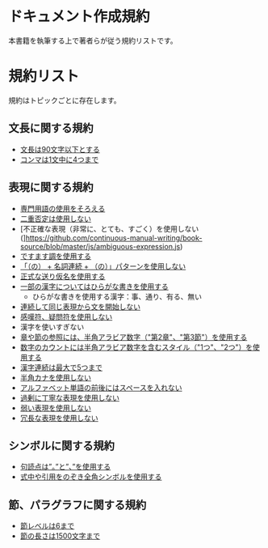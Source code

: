 # ドキュメント作成規約

本書籍を執筆する上で著者らが従う規約リストです。

# 規約リスト

規約はトピックごとに存在します。

## 文長に関する規約

- [文長は90文字以下とする](https://github.com/continuous-manual-writing/book-source/blob/master/redpen-conf.xml#L3)
- [コンマは1文中に4つまで](https://github.com/continuous-manual-writing/book-source/blob/master/redpen-conf.xml#L17)

## 表現に関する規約

- [専門用語の使用をそろえる](https://github.com/continuous-manual-writing/book-source/blob/master/redpen-conf.xml#L10)
- [二重否定は使用しない](https://github.com/continuous-manual-writing/book-source/blob/master/redpen-conf.xml#L28)
- [不正確な表現（非常に、とても、すごく）を使用しない(]https://github.com/continuous-manual-writing/book-source/blob/master/js/ambiguous-expression.js)
- [ですます調を使用する](https://github.com/continuous-manual-writing/book-source/blob/master/redpen-conf.xml#L21)
- [「（の） + 名詞連続 + （の）」パターンを使用しない](https://github.com/continuous-manual-writing/book-source/blob/master/js/doubled_no.js)
- [正式な送り仮名を使用する](https://github.com/continuous-manual-writing/book-source/blob/master/js/okurigana.js)
- [一部の漢字についてはひらがな書きを使用する](https://github.com/continuous-manual-writing/book-source/blob/master/js/unsuggested-kanji.js)
  - ひらがな書きを使用する漢字：事、通り、有る、無い
- [連続して同じ表現から文を開始しない](https://github.com/continuous-manual-writing/book-source/blob/master/redpen-conf.xml#L29)
- [感嘆符、疑問符を使用しない](https://github.com/continuous-manual-writing/book-source/blob/master/js/japanese_emotional_sentence.js)
- 漢字を使いすぎない
- [章や節の参照には、半角アラビア数字（"第2章"、"第3節"）を使用する](https://github.com/continuous-manual-writing/book-source/blob/master/js/japanese_anchor_expression.js)
- [数字のカウントには半角アラビア数字を含むスタイル（"1つ"、"2つ"）を使用する](https://github.com/continuous-manual-writing/book-source/blob/master/js/japanese_number_expression.js)
- [漢字連続は最大で5つまで](https://github.com/continuous-manual-writing/book-source/blob/master/js/long_kanji_chain.js)
- [半角カナを使用しない](https://github.com/continuous-manual-writing/book-source/blob/master/js/japanese_invalid_kana.js)
- [アルファベット単語の前後にはスペースを入れない](https://github.com/continuous-manual-writing/book-source/blob/master/js/space_with_latin_word.js)
- [過剰に丁寧な表現を使用しない](https://github.com/continuous-manual-writing/book-source/blob/master/js/japanese_too_polite_expressions.js)
- [弱い表現を使用しない](https://github.com/continuous-manual-writing/book-source/blob/master/js/japanese_weak_expression.js)
- [冗長な表現を使用しない](https://github.com/continuous-manual-writing/book-source/blob/master/js/redundant-ja-expression.js)

## シンボルに関する規約

- [句読点は”。”と”、”を使用する](https://github.com/continuous-manual-writing/book-source/blob/master/redpen-conf.xml#L6)
- [式中や引用をのぞき全角シンボルを使用する](https://github.com/continuous-manual-writing/book-source/blob/master/redpen-conf.xml#L6)

## 節、パラグラフに関する規約

- [節レベルは6まで](https://github.com/continuous-manual-writing/book-source/blob/master/js/section_level_validator.js)
- [節の長さは1500文字まで](https://github.com/continuous-manual-writing/book-source/blob/master/redpen-conf.xml#L14)
